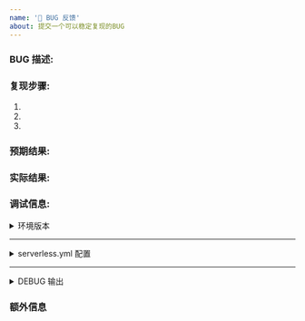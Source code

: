 ```yaml
---
name: '🐛 BUG 反馈'
about: 提交一个可以稳定复现的BUG
---
```


<!--

* 非常感谢您的问题反馈，为了我们更好的定位问题以及提交修正，请务必提交完整的BUG描述和复现步骤。

* 对于其他 疑问，想法，建议，分享 请到 [Discussion](https://github.com/serverless/serverless-tencent/discussions) 中提交进行讨论。

-->

### BUG 描述:

<!-- 请简单清晰的说明BUG是什么。-->

### 复现步骤:

1. <!-- 执行 '...' -->
2. <!-- 修改 '....' -->
3. <!-- 然后... -->

### 预期结果:

<!-- 预期出现的结果 -->

### 实际结果:

<!-- 实际发生的结果 -->

### 调试信息:

<!-- 如果方便请提供项出现问题的目地址 -->

<details>
<summary>环境版本</summary>

```yaml
- requestId: ... # 如果在异常信息中显示请提供
- traceId: ... # 如果在异常信息中显示请提供
- 操作系统(OS): ... # 如: MacOS 11.2.3
- Node 版本: ... # 如: 12.20.1
# 使用 "serverless --version" 查看serverless版本信息
- Components 版本: ... # 如: 3.7.2
- Framework 版本: ... # 如: 2.28.7
- SDK 版本: ... # 如: 2.3.2
```

</details>

---

<details>
<summary>serverless.yml 配置</summary>

```yaml
# 在这里填写完整的serverless.yml配置信息
```

</details>

---

<details>
<summary>DEBUG 输出</summary>

```yml
# 添加环境变量 SLS_DEBUG=* 并重新执行命令，然后复制命令以及控制台输出粘贴在这里。
```

</details>

### 额外信息

<!-- 添加有助于定位问题的额外信息 -->
